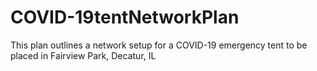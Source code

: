 # COVID-19tentNetworkPlan
This plan outlines a network setup for a COVID-19 emergency tent to be placed in Fairview Park, Decatur, IL
